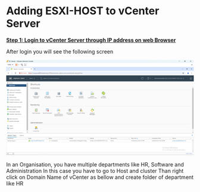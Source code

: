 # Adding ESXI-HOST to vCenter Server
<ins>**Step 1: Login to vCenter Server through IP address on web Browser**</ins>
<p>
After login you will see the following screen
  
![Picture1](https://github.com/gurpreet2828/VmwareProject_Images/blob/aa992f0ffd5052470c41f9d43ac337c2f0389d84/Picture1.png)

In an Organisation, you have multiple departments like HR, Software and Administration
In this case you have to go to Host and cluster
Than right click on Domain Name of vCenter as bellow and create folder of department like HR

</p>
